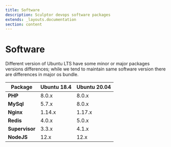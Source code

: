 ```yaml
---
title: Software
description: Sculptor devops software packages
extends: _layouts.documentation
section: content
---
```


# Software
Different version of Ubuntu LTS have some minor or major packages versions differences; while we tend to maintain same software version there are differences in major os bundle.

| Package  | Ubuntu 18.4 | Ubuntu 20.04 |
|-------------|-------------|-------------|
| **PHP**  | 8.0.x | 8.0.x |
| **MySql**  | 5.7.x | 8.0.x |
| **Nginx** | 1.14.x | 1.17.x |
| **Redis** | 4.0.x | 5.0.x |
| **Supervisor** | 3.3.x | 4.1.x |
| **NodeJS** | 12.x | 12.x |
